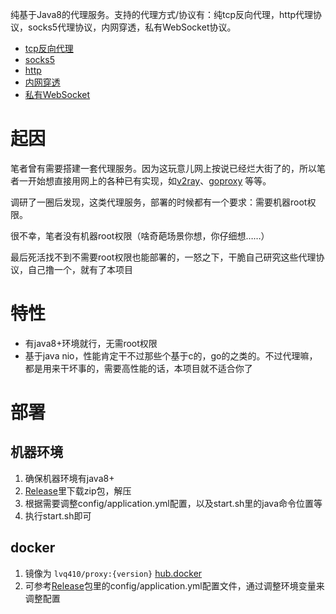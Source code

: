纯基于Java8的代理服务。支持的代理方式/协议有：纯tcp反向代理，http代理协议，socks5代理协议，内网穿透，私有WebSocket协议。

* [tcp反向代理](docs/tcp.md)
* [socks5](docs/socks5.md)
* [http](docs/http.md)
* [内网穿透](docs/intranet.md)
* [私有WebSocket](docs/pws.md)

# 起因

笔者曾有需要搭建一套代理服务。因为这玩意儿网上按说已经烂大街了的，所以笔者一开始想直接用网上的各种已有实现，如[v2ray](https://github.com/233boy/v2ray)、[goproxy](https://github.com/snail007/goproxy)
等等。

调研了一圈后发现，这类代理服务，部署的时候都有一个要求：需要机器root权限。

很不幸，笔者没有机器root权限（啥奇葩场景你想，你仔细想……）

最后死活找不到不需要root权限也能部署的，一怒之下，干脆自己研究这些代理协议，自己撸一个，就有了本项目

# 特性

* 有java8+环境就行，无需root权限
* 基于java nio，性能肯定干不过那些个基于c的，go的之类的。不过代理嘛，都是用来干坏事的，需要高性能的话，本项目就不适合你了

# 部署

## 机器环境

1. 确保机器环境有java8+
1. [Release](https://github.com/lvq410/Proxy/releases)里下载zip包，解压
1. 根据需要调整config/application.yml配置，以及start.sh里的java命令位置等
1. 执行start.sh即可

## docker

1. 镜像为 `lvq410/proxy:{version}` [hub.docker](https://hub.docker.com/r/lvq410/proxy)
1. 可参考[Release](https://github.com/lvq410/Proxy/releases)包里的config/application.yml配置文件，通过调整环境变量来调整配置
